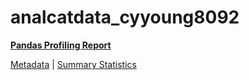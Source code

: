# analcatdata_cyyoung8092

[**Pandas Profiling Report**](https://epistasislab.github.io/penn-ml-benchmarks/profile/analcatdata_cyyoung8092.html)

[Metadata](metadata.yaml) | [Summary Statistics](summary_stats.tsv)

